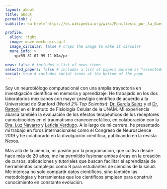 ```yaml
---
layout: about
title: about
permalink: /
subtitle: <a href="https://es.wikipedia.org/wiki/Manifiesto_por_la_Guerrilla_del_Acceso_Abierto">Open Access Manifiesto</a>.

profile:
  align: right
  image: wave-mechanics.gif
  image_circular: false # crops the image to make it circular
  more_info: >
    <p>55 81 07 99 11 WA</p>

news: false # includes a list of news items
selected_papers: false # includes a list of papers marked as "selected={true}"
social: true # includes social icons at the bottom of the page
---
```


Soy un neurobiólogo computacional con una amplia trayectoria en investigación científica en memoria y aprendizaje. He trabajado en los dos laboratorios mexicanos con mayor prestigio científico de acuerdo a la Universidad de Stanford (*World 2% Top Scientist*): [Dr. García Sainz](https://www.ifc.unam.mx/dr-jesus-agr.php) y el [Dr. Rattoni](https://ifc.unam.mx/investigador-perfil.php?id=1) en el Instituto de Fisiología Celular de la UNAM. Mi experiencia abarca también la evaluación de los efectos terapéuticos de los receptores cannabinoides en el traumatismo craneoencefálico, en colaboración con la [Dra. Luz Navarro](https://fisiologia.facmed.unam.mx/index.php/pagina-navarro-angulo-maria-de-la-luz/) y [Leticia Verdugo](https://fisiologia.facmed.unam.mx/index.php/pagina-verdugo-diaz-sylvia-leticia/). A lo largo de mi carrera, he presentado mi trabajo en foros internacionales como el Congreso de Neuroscience 2019 y he colaborado en la divulgación científica, publicando en la revista Nexos.

Más allá de la ciencia, mi pasión por la programación, que cultivo desde hace más de 20 años, me ha permitido fusionar ambas áreas en la creación de cursos, aplicaciones y tutoriales que buscan facilitar el aprendizaje de herramientas complejas como R para estudiantes de ciencias de la salud. Me interesa no solo compartir datos científicos, sino también las metodologías y herramientas que los científicos emplean para construir conocimiento en constante evolución.
